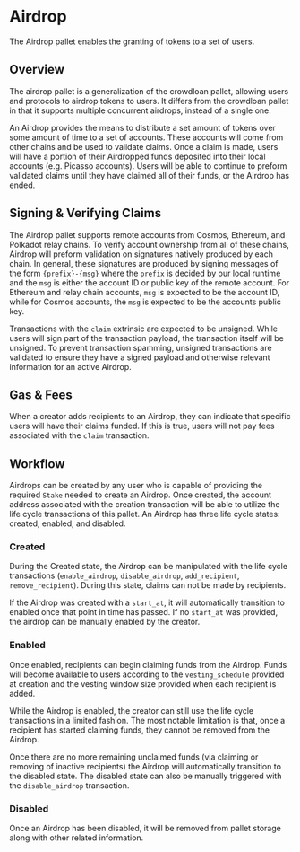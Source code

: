 # Airdrop

The Airdrop pallet enables the granting of tokens to a set of users.

## Overview

The airdrop pallet is a generalization of the crowdloan pallet, allowing users 
and protocols to airdrop tokens to users. It differs from the crowdloan pallet 
in that it supports multiple concurrent airdrops, instead of a single one.

An Airdrop provides the means to distribute a set amount of tokens over some 
amount of time to a set of accounts. These accounts will come from other chains 
and be used to validate claims. Once a claim is made, users will have a portion 
of their Airdropped funds deposited into their local accounts (e.g. Picasso 
accounts). Users will be able to continue to preform validated claims until they 
have claimed all of their funds, or the Airdrop has ended.

## Signing & Verifying Claims

The Airdrop pallet supports remote accounts from Cosmos, Ethereum, and Polkadot
relay chains. To verify account ownership from all of these chains, Airdrop will 
preform validation on signatures natively produced by each chain. In general, 
these signatures are produced by signing messages of the form `{prefix}-{msg}` 
where the `prefix` is decided by our local runtime and the `msg` is either the 
account ID or public key of the remote account. For Ethereum and relay chain 
accounts, `msg` is expected to be the account ID, while for Cosmos accounts, the 
`msg` is expected to be the accounts public key.

Transactions with the `claim` extrinsic are expected to be unsigned. While users 
will sign part of the transaction payload, the transaction itself will be 
unsigned. To prevent transaction spamming, unsigned transactions are validated 
to ensure they have a signed payload and otherwise relevant information for an 
active Airdrop.

## Gas & Fees

When a creator adds recipients to an Airdrop, they can indicate that specific 
users will have their claims funded. If this is true, users will not pay fees 
associated with the `claim` transaction.

## Workflow

Airdrops can be created by any user who is capable of providing the required 
`Stake` needed to create an Airdrop. Once created, the account address 
associated with the creation transaction will be able to utilize the life cycle 
transactions of this pallet. An Airdrop has three life cycle states: created, 
enabled, and disabled.

### Created

During the Created state, the Airdrop can be manipulated with the life cycle 
transactions (`enable_airdrop`, `disable_airdrop`, `add_recipient`,
`remove_recipient`). During this state, claims can not be made by recipients. 

If the Airdrop was created with a `start_at`, it will automatically transition 
to enabled once that point in time has passed. If no `start_at` was provided, 
the airdrop can be manually enabled by the creator.

### Enabled

Once enabled, recipients can begin claiming funds from the Airdrop. Funds will 
become available to users according to the `vesting_schedule` provided at 
creation and the vesting window size provided when each recipient is added.

While the Airdrop is enabled, the creator can still use the life cycle 
transactions in a limited fashion. The most notable limitation is that, once a 
recipient has started claiming funds, they cannot be removed from the Airdrop.

Once there are no more remaining unclaimed funds (via claiming or removing of 
inactive recipients) the Airdrop will automatically transition to the disabled 
state. The disabled state can also be manually triggered with the 
`disable_airdrop` transaction.

### Disabled

Once an Airdrop has been disabled, it will be removed from pallet storage along 
with other related information.
